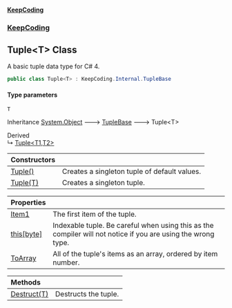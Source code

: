#### [KeepCoding](index.md 'index')
### [KeepCoding](KeepCoding.md 'KeepCoding')
## Tuple&lt;T&gt; Class
A basic tuple data type for C# 4.  
```csharp
public class Tuple<T> : KeepCoding.Internal.TupleBase
```
#### Type parameters
<a name='KeepCoding_Tuple_T__T'></a>
`T`  
  

Inheritance [System.Object](https://docs.microsoft.com/en-us/dotnet/api/System.Object 'System.Object') &#129106; [TupleBase](TupleBase.md 'KeepCoding.Internal.TupleBase') &#129106; Tuple&lt;T&gt;  

Derived  
&#8627; [Tuple&lt;T1,T2&gt;](Tuple_T1_T2_.md 'KeepCoding.Tuple&lt;T1,T2&gt;')  

| Constructors | |
| :--- | :--- |
| [Tuple()](Tuple_T__Tuple().md 'KeepCoding.Tuple&lt;T&gt;.Tuple()') | Creates a singleton tuple of default values.<br/> |
| [Tuple(T)](Tuple_T___ctor_rlxvpsaXElmrmlnoMpEd4g.md 'KeepCoding.Tuple&lt;T&gt;.Tuple(T)') | Creates a singleton tuple.<br/> |

| Properties | |
| :--- | :--- |
| [Item1](Tuple_T__Item1.md 'KeepCoding.Tuple&lt;T&gt;.Item1') | The first item of the tuple.<br/> |
| [this[byte]](Tuple_T__Item_oi5GOCxZadHbjK3qPaMAWQ.md 'KeepCoding.Tuple&lt;T&gt;.this[byte]') | Indexable tuple. Be careful when using this as the compiler will not notice if you are using the wrong type.<br/> |
| [ToArray](Tuple_T__ToArray.md 'KeepCoding.Tuple&lt;T&gt;.ToArray') | All of the tuple's items as an array, ordered by item number.<br/> |

| Methods | |
| :--- | :--- |
| [Destruct(T)](Tuple_T__Destruct_uFurjOgCcolGJlh+ZMhtCw.md 'KeepCoding.Tuple&lt;T&gt;.Destruct(T)') | Destructs the tuple.<br/> |
